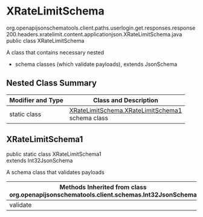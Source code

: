 # XRateLimitSchema
org.openapijsonschematools.client.paths.userlogin.get.responses.response200.headers.xratelimit.content.applicationjson.XRateLimitSchema.java
public class XRateLimitSchema

A class that contains necessary nested
- schema classes (which validate payloads), extends JsonSchema

## Nested Class Summary
| Modifier and Type | Class and Description |
| ----------------- | ---------------------- |
| static class | [XRateLimitSchema.XRateLimitSchema1](#xratelimitschema1)<br> schema class |

## XRateLimitSchema1
public static class XRateLimitSchema1<br>
extends Int32JsonSchema

A schema class that validates payloads

| Methods Inherited from class org.openapijsonschematools.client.schemas.Int32JsonSchema |
| ------------------------------------------------------------------ |
| validate                                                           |
